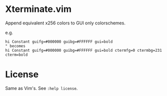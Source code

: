 Xterminate.vim
==============
Append equivalent x256 colors to GUI only colorschemes.

e.g.

    hi Constant guifg=#000000 guibg=#FFFFFF gui=bold
    " becomes
    hi Constant guifg=#000000 guibg=#FFFFFF gui=bold ctermfg=0 ctermbg=231 cterm=bold

License
=======
Same as Vim's. See `:help license`.
